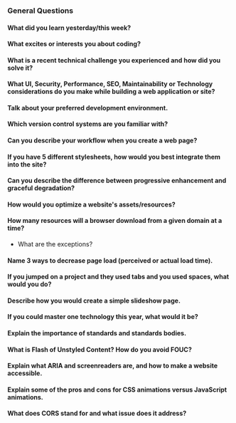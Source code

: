 ### General Questions

#### What did you learn yesterday/this week?

#### What excites or interests you about coding?

#### What is a recent technical challenge you experienced and how did you solve it?

#### What UI, Security, Performance, SEO, Maintainability or Technology considerations do you make while building a web application or site?

#### Talk about your preferred development environment.

#### Which version control systems are you familiar with?

#### Can you describe your workflow when you create a web page?

#### If you have 5 different stylesheets, how would you best integrate them into the site?

#### Can you describe the difference between progressive enhancement and graceful degradation?

#### How would you optimize a website's assets/resources?

#### How many resources will a browser download from a given domain at a time?
* What are the exceptions?

#### Name 3 ways to decrease page load (perceived or actual load time).

#### If you jumped on a project and they used tabs and you used spaces, what would you do?

#### Describe how you would create a simple slideshow page.

#### If you could master one technology this year, what would it be?

#### Explain the importance of standards and standards bodies.

#### What is Flash of Unstyled Content? How do you avoid FOUC?

#### Explain what ARIA and screenreaders are, and how to make a website accessible.

#### Explain some of the pros and cons for CSS animations versus JavaScript animations.

#### What does CORS stand for and what issue does it address?
